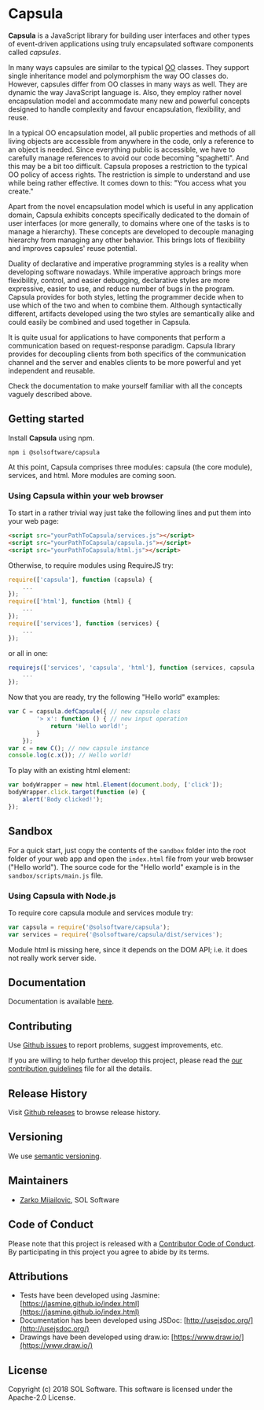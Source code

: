 # Capsula
**Capsula** is a JavaScript library for building user interfaces and other types of event-driven applications using truly encapsulated software components called *capsules*.

In many ways capsules are similar to the typical [OO](https://en.wikipedia.org/wiki/Object-oriented_programming) classes. They support single inheritance model and polymorphism the way OO classes do. However, capsules differ from OO classes in many ways as well. They are dynamic the way JavaScript language is. Also, they employ rather novel encapsulation model and accommodate many new and powerful concepts designed to handle complexity and favour encapsulation, flexibility, and reuse.

In a typical OO encapsulation model, all public properties and methods of all living objects are accessible from anywhere in the code, only a reference to an object is needed. Since everything public is accessible, we have to carefully manage references to avoid our code becoming "spaghetti". And this may be a bit too difficult. Capsula proposes a restriction to the typical OO policy of access rights. The restriction is simple to understand and use while being rather effective. It comes down to this: "You access what you create."

Apart from the novel encapsulation model which is useful in any application domain, Capsula exhibits concepts specifically dedicated to the domain of user interfaces (or more generally, to domains where one of the tasks is to manage a hierarchy). These concepts are developed to decouple managing hierarchy from managing any other behavior. This brings lots of flexibility and improves capsules' reuse potential.

Duality of declarative and imperative programming styles is a reality when developing software nowadays. While imperative approach brings more flexibility, control, and easier debugging, declarative styles are more expressive, easier to use, and reduce number of bugs in the program. Capsula provides for both styles, letting the programmer decide when to use which of the two and when to combine them. Although syntactically different, artifacts developed using the two styles are semantically alike and could easily be combined and used together in Capsula.

It is quite usual for applications to have components that perform a communication based on request-response paradigm. Capsula library provides for decoupling clients from both specifics of the communication channel and the server and enables clients to be more powerful and yet independent and reusable.

Check the documentation to make yourself familiar with all the concepts vaguely described above.

## Getting started

Install **Capsula** using npm.

```
npm i @solsoftware/capsula
```

At this point, Capsula comprises three modules: capsula (the core module), services, and html. More modules are coming soon.

### Using Capsula within your web browser

To start in a rather trivial way just take the following lines and put them into your web page:

```html
<script src="yourPathToCapsula/services.js"></script>
<script src="yourPathToCapsula/capsula.js"></script>
<script src="yourPathToCapsula/html.js"></script>
```

Otherwise, to require modules using RequireJS try:

```js
require(['capsula'], function (capsula) {
    ...
});
require(['html'], function (html) {
    ...
});
require(['services'], function (services) {
    ...
});
```

or all in one:

```js
requirejs(['services', 'capsula', 'html'], function (services, capsula, html) {
    ...
});
```

Now that you are ready, try the following "Hello world" examples:

```js
var C = capsula.defCapsule({ // new capsule class
        '> x': function () { // new input operation
            return 'Hello world!';
        }
    });
var c = new C(); // new capsule instance
console.log(c.x()); // Hello world!
```

To play with an existing html element:

```js
var bodyWrapper = new html.Element(document.body, ['click']);
bodyWrapper.click.target(function (e) {
    alert('Body clicked!');
});
```

## Sandbox

For a quick start, just copy the contents of the `sandbox` folder into the root folder of your web app and open the `index.html` file from your web browser ("Hello world"). The source code for the "Hello world" example is in the `sandbox/scripts/main.js` file.

### Using Capsula with Node.js

To require core capsula module and services module try:

```js
var capsula = require('@solsoftware/capsula');
var services = require('@solsoftware/capsula/dist/services');
```

Module html is missing here, since it depends on the DOM API; i.e. it does not really work server side.

## Documentation

Documentation is available [here](https://solsoftware.github.io/capsula/).

## Contributing

Use [Github issues](https://github.com/solsoftware/capsula/issues) to report problems, suggest improvements, etc.

If you are willing to help further develop this project, please read the [our contribution guidelines](https://github.com/solsoftware/capsula/blob/master/CONTRIBUTING.md) file for all the details.

## Release History

Visit [Github releases](https://github.com/solsoftware/capsula/releases) to browse release history.

## Versioning

We use [semantic versioning](https://semver.org/).

## Maintainers

- [Zarko Mijailovic](mailto:zarko.mijailovic@sol.rs), SOL Software

## Code of Conduct
Please note that this project is released with a [Contributor Code of Conduct](https://github.com/solsoftware/capsula/blob/master/CODE_OF_CONDUCT.md). By participating in this project you agree to abide by its terms.

## Attributions

- Tests have been developed using Jasmine: [https://jasmine.github.io/index.html](https://jasmine.github.io/index.html)
- Documentation has been developed using JSDoc: [http://usejsdoc.org/](http://usejsdoc.org/)
- Drawings have been developed using draw.io: [https://www.draw.io/](https://www.draw.io/)

## License

Copyright (c) 2018 SOL Software. This software is licensed under the Apache-2.0 License.
